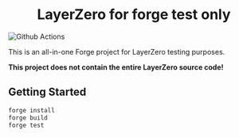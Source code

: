 # <h1 align="center"> LayerZero for forge test only </h1>

![Github Actions](https://github.com/coolcode/layerzero-forge/workflows/CI/badge.svg)

This is an all-in-one Forge project for LayerZero testing purposes.

**This project does not contain the entire LayerZero source code!**

## Getting Started

```sh
forge install
forge build
forge test
```
